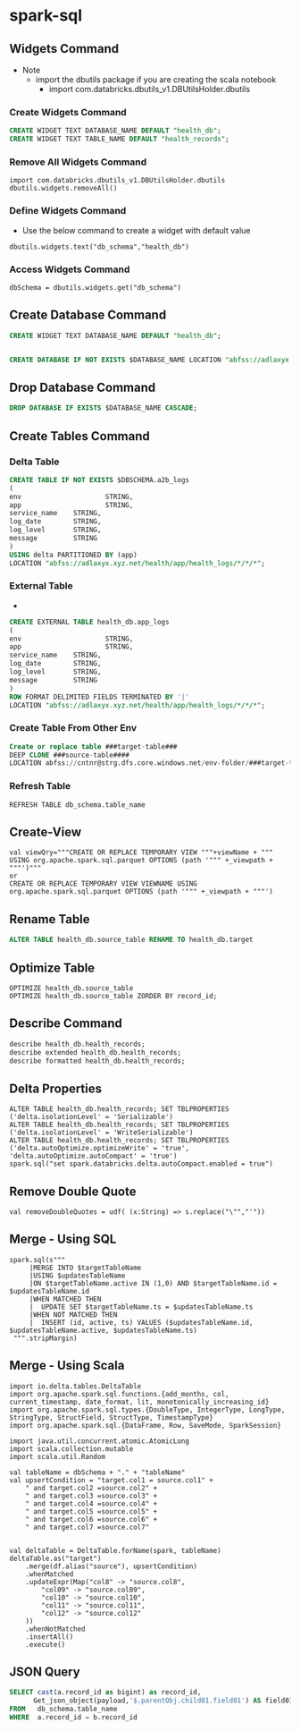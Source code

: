 # spark-sql

## Widgets Command

- Note 
  - import the dbutils package if you are creating the scala notebook
    - import com.databricks.dbutils_v1.DBUtilsHolder.dbutils

### Create Widgets Command

```sql
CREATE WIDGET TEXT DATABASE_NAME DEFAULT "health_db";
CREATE WIDGET TEXT TABLE_NAME DEFAULT "health_records";
```
### Remove All Widgets Command

  

```
import com.databricks.dbutils_v1.DBUtilsHolder.dbutils
dbutils.widgets.removeAll()
```

### Define Widgets Command
- Use the below command to create a widget with default value
  
```
dbutils.widgets.text("db_schema","health_db")
```

### Access Widgets Command

```
dbSchema = dbutils.widgets.get("db_schema")
```


## Create Database Command

```sql
CREATE WIDGET TEXT DATABASE_NAME DEFAULT "health_db";


CREATE DATABASE IF NOT EXISTS $DATABASE_NAME LOCATION "abfss://adlaxyx.xyz.net/xyz/xyz";
```

## Drop Database Command
```sql
DROP DATABASE IF EXISTS $DATABASE_NAME CASCADE;
```

## Create Tables Command

### Delta Table 

```sql
CREATE TABLE IF NOT EXISTS $DBSCHEMA.a2b_logs 
(
env  					STRING, 
app  					STRING, 
service_name 	STRING,
log_date     	STRING, 
log_level   	STRING, 
message      	STRING
)
USING delta PARTITIONED BY (app) 
LOCATION "abfss://adlaxyx.xyz.net/health/app/health_logs/*/*/*";
```

### External Table
- 
```sql
CREATE EXTERNAL TABLE health_db.app_logs
(
env  					STRING, 
app  					STRING, 
service_name 	STRING,
log_date     	STRING, 
log_level   	STRING, 
message      	STRING
)
ROW FORMAT DELIMITED FIELDS TERMINATED BY '|' 
LOCATION "abfss://adlaxyx.xyz.net/health/app/health_logs/*/*/*";
```

### Create Table From Other Env

```sql
Create or replace table ###target-table###
DEEP CLONE ###source-table####
LOCATION abfss://cntnr@strg.dfs.core.windows.net/env-folder/###target-table###
```
### Refresh Table

```
REFRESH TABLE db_schema.table_name
```

## Create-View

```
val viewQry="""CREATE OR REPLACE TEMPORARY VIEW """+viewName + """ USING org.apache.spark.sql.parquet OPTIONS (path '""" +_viewpath + """')"""
or
CREATE OR REPLACE TEMPORARY VIEW VIEWNAME USING org.apache.spark.sql.parquet OPTIONS (path '""" +_viewpath + """')
```

## Rename Table
```sql
ALTER TABLE health_db.source_table RENAME TO health_db.target
```

## Optimize Table
```
OPTIMIZE health_db.source_table
OPTIMIZE health_db.source_table ZORDER BY record_id;
```
## Describe Command

```sql
describe health_db.health_records;
describe extended health_db.health_records;
describe formatted health_db.health_records;
```

## Delta Properties

```
ALTER TABLE health_db.health_records; SET TBLPROPERTIES ('delta.isolationLevel' = 'Serializable')
ALTER TABLE health_db.health_records; SET TBLPROPERTIES ('delta.isolationLevel' = 'WriteSerializable')
ALTER TABLE health_db.health_records; SET TBLPROPERTIES ('delta.autoOptimize.optimizeWrite' = 'true', 'delta.autoOptimize.autoCompact' = 'true')
spark.sql("set spark.databricks.delta.autoCompact.enabled = true")
```

## Remove Double Quote
```
val removeDoubleQuotes = udf( (x:String) => s.replace("\"","'"))
```
## Merge - Using SQL

```
spark.sql(s"""
     |MERGE INTO $targetTableName
     |USING $updatesTableName
     |ON $targetTableName.active IN (1,0) AND $targetTableName.id = $updatesTableName.id
     |WHEN MATCHED THEN
     |  UPDATE SET $targetTableName.ts = $updatesTableName.ts
     |WHEN NOT MATCHED THEN
     |  INSERT (id, active, ts) VALUES ($updatesTableName.id, $updatesTableName.active, $updatesTableName.ts)
 """.stripMargin)
```

## Merge - Using Scala

```
import io.delta.tables.DeltaTable
import org.apache.spark.sql.functions.{add_months, col, current_timestamp, date_format, lit, monotonically_increasing_id}
import org.apache.spark.sql.types.{DoubleType, IntegerType, LongType, StringType, StructField, StructType, TimestampType}
import org.apache.spark.sql.{DataFrame, Row, SaveMode, SparkSession}

import java.util.concurrent.atomic.AtomicLong
import scala.collection.mutable
import scala.util.Random

val tableName = dbSchema + "." + "tableName"
val upsertCondition = "target.col1 = source.col1" +
	" and target.col2 =source.col2" +
	" and target.col3 =source.col3" +
	" and target.col4 =source.col4" +
	" and target.col5 =source.col5" +
	" and target.col6 =source.col6" +
	" and target.col7 =source.col7"


val deltaTable = DeltaTable.forName(spark, tableName)
deltaTable.as("target")
	.merge(df.alias("source"), upsertCondition)
	.whenMatched
	.updateExpr(Map("col8" -> "source.col8",
		"col09" -> "source.col09",
		"col10" -> "source.col10",
		"col11" -> "source.col11",
		"col12" -> "source.col12"
	))
	.whenNotMatched
	.insertAll()
	.execute()
```

## JSON Query

```sql
SELECT cast(a.record_id as bigint) as record_id,
	  Get_json_object(payload,'$.parentObj.child01.field01') AS field01
FROM   db_schema.table_name
WHERE  a.record_id = b.record_id
```
